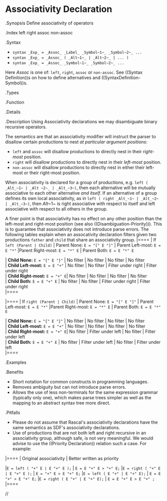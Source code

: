 # Associativity Declaration

.Synopsis
Define associativity of operators

.Index
left right assoc non-assoc

.Syntax

*  `syntax _Exp_ = _Assoc_ _Label_ _Symbol~1~_ _Symbol~2~_ ...`
*  `syntax _Exp_ = _Assoc_ ( _Alt~1~_ | _Alt~2~_ | ... )`
*  `syntax _Exp_ = _Assoc_ _Symbol~1~_ _Symbol~2~_ ...`
 

Here _Assoc_ is one of: `left`, `right`, `assoc` or `non-assoc`. See ((Syntax Definition))s on how to define alternatives and ((SyntaxDefinition-Symbol))s.

.Types

.Function

.Details

.Description
Using Associativity declarations we may disambiguate binary recursive operators. 

The semantics are that an associativity modifier will instruct the parser to disallow certain productions to nest _at particular argument positions_:

*  `left` and `assoc` will disallow productions to directly nest in their _right-most_ position.
*  `right` will disallow productions to directly nest in their _left-most_ position.
*  `non-assoc` will disallow productions to directly nest in either their left-most or their right-most position.

When associativity is declared for a group of productions, e.g. `left ( _Alt_~1~ | _Alt ~2~_ | _Alt_~3~)`, then each alternative will be mutually associative to each other alternative _and itself_. If an alternative of a group defines its own local associativity, as in `left ( right _Alt_~1~ | _Alt_~2~ | _Alt_~3~)`, then _Alt_~1~ is right associative with respect to itself and left associative with respect to all others in the group. 

A finer point is that associativity has no effect on any other position than the left-most and right-most position (see also ((Disambiguation-Priority))). This is to guarantee that associativity does not introduce parse errors. The following tables explain when an assocativity declaration filters given two productions `father` and `child` that share an associativity group.
|====
| If `left (Parent | Child)`      | Parent None: `E = "[" E "]"` | Parent Left-most: `E = E "*"` |Parent  Right-most: `E = "*" E` | Parent Both: `E = E "*" E`  

| __Child None:__ `E = "{" E "}"`  | No filter        | No filter            | No filter                     | No filter              
| __Child Left-most:__ `E = E "+"` | No filter        | No filter            | Filter under right            | Filter under right     
| __Child Right-most:__ `E = "+" E`| No filter        | No filter            | No filter                     | No filter      
| __Child Both:__ `E = E "+" E`    | No filter        | No filter            | Filter under right            | Filter under right     
|====

|====
| If `right (Parent | Child)` | Parent None: `E = "[" E "]"` | Parent Left-most: `E = E "*"` |Parent  Right-most: `E = "*" E` | Parent Both: `E = E "*" E`  

| __Child None:__ `E = "{" E "}"` | No filter        | No filter                    | No filter              | No filter              
| __Child Left-most:__ `E = E "+"` | No filter       | No filter                    | No filter              | No filter     
| __Child Right-most:__ `E = "+" E`| No filter       | Filter under left            | No filter              | Filter under left      
| __Child Both:__ `E = E "+" E`   | No filter        | Filter under left            | No filter              | Filter under left  
|====



.Examples

.Benefits

*  Short notation for common constructs in programming languages.
*  Removes ambiguity but can not introduce parse errors.
*  Allows the use of less non-terminals for the same expression grammar (typically only one), which makes parse trees simpler as well as the mapping to an abstract syntax tree more direct.

.Pitfalls

*  Please do not assume that Rascal's associativity declarations have the same semantics as SDF's associativity declarations.
*  Use of productions that are not both left and right recursive in an associativity group, although safe, is not very meaningful. We would advise to use the ((Priority Declaration)) relation such a case. For example:

|====
| Original associativity | Better written as priority 

|`E = left ( "+" E | E "+" E );` | `E = E "+" E > "+" E;` 
|`E = right ( "+" E | E "+" E );` | `E = "+" E > E "+" E;` 
|`E = left ( E "+" | E "+" E);` | `E = E "+" > E "+" E;` 
|`E = right ( E "+" | E "+" E);` | `E = E "+" E > E "+" ;`
|====

//

